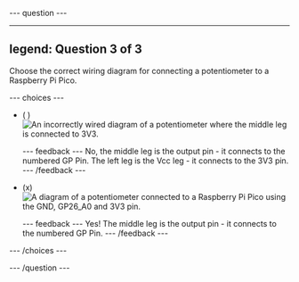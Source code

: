 
--- question ---

---
legend: Question 3 of 3
---

Choose the correct wiring diagram for connecting a potentiometer to a Raspberry Pi Pico.

--- choices ---

- ( ) ![An incorrectly wired diagram of a potentiometer where the middle leg is connected to 3V3.](images/pot-diagram-incorrect.png)


  --- feedback ---
No, the middle leg is the output pin - it connects to the numbered GP Pin. The left leg is the Vcc leg - it connects to the 3V3 pin.
  --- /feedback ---

- (x) ![A diagram of a potentiometer connected to a Raspberry Pi Pico using the GND, GP26_A0 and 3V3 pin.](images/pot-diagram-quiz.png)


  --- feedback ---
Yes! The middle leg is the output pin - it connects to the numbered GP Pin. 
  --- /feedback ---

--- /choices ---

--- /question ---
